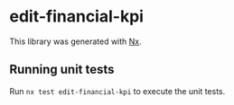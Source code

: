 # edit-financial-kpi

This library was generated with [Nx](https://nx.dev).

## Running unit tests

Run `nx test edit-financial-kpi` to execute the unit tests.
